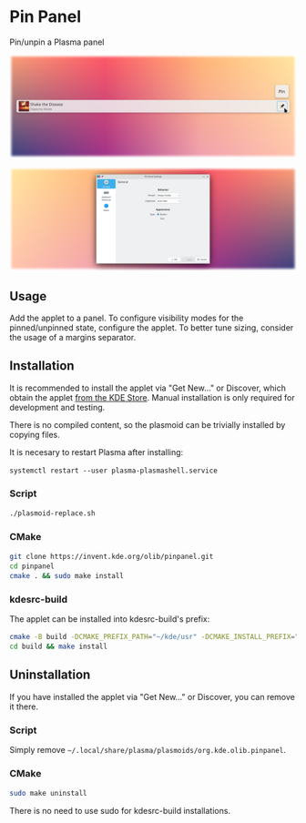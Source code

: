# Pin Panel

Pin/unpin a Plasma panel

![Plasmoid on the panel](promo/banner1.png)

![Settings page](promo/banner2.png)

## Usage

Add the applet to a panel. To configure visibility modes for the pinned/unpinned state, configure the applet. To better tune sizing, consider the usage of a margins separator.

## Installation

It is recommended to install the applet via "Get New…" or Discover, which obtain the applet [from the KDE Store](about:blank). Manual installation is only required for development and testing.

There is no compiled content, so the plasmoid can be trivially installed by copying files.

It is necesary to restart Plasma after installing:

`systemctl restart --user plasma-plasmashell.service`

### Script

```bash
./plasmoid-replace.sh
```

### CMake

```bash
git clone https://invent.kde.org/olib/pinpanel.git
cd pinpanel
cmake . && sudo make install
```

### kdesrc-build

The applet can be installed into kdesrc-build's prefix:

```bash
cmake -B build -DCMAKE_PREFIX_PATH="~/kde/usr" -DCMAKE_INSTALL_PREFIX="~/kde/usr"
cd build && make install
```

## Uninstallation

If you have installed the applet via "Get New…" or Discover, you can remove it there.

### Script

Simply remove `~/.local/share/plasma/plasmoids/org.kde.olib.pinpanel`.

### CMake

```bash
sudo make uninstall
```

There is no need to use sudo for kdesrc-build installations.
